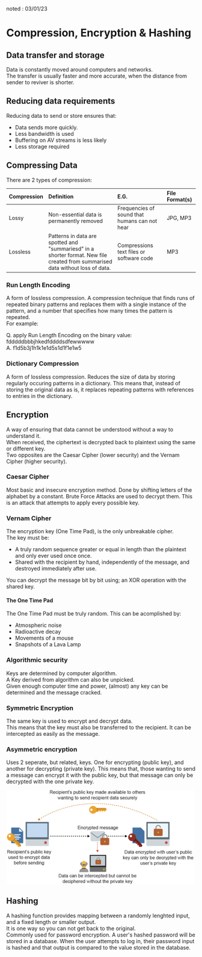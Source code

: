 noted : 03/01/23

# Compression, Encryption & Hashing

## Data transfer and storage

Data is constantly moved around computers and networks.  
The transfer is usually faster and more accurate, when the distance from sender to reviver is shorter.

## Reducing data requirements

Reducing data to send or store ensures that:

-   Data sends more quickly.
-   Less bandwidth is used
-   Buffering on AV streams is less likely
-   Less storage required

## Compressing Data

There are 2 types of compression:

| Compression | Definition                                                                                                                     | E.G.                                          | File Format(s) |
| :---------- | :----------------------------------------------------------------------------------------------------------------------------- | :-------------------------------------------- | :------------- |
| Lossy       | Non-essential data is permanently removed                                                                                      | Frequencies of sound that humans can not hear | JPG, MP3       |
| Lossless    | Patterns in data are spotted and "summariesd" in a shorter format. New file created from summarised data without loss of data. | Compressions text files or software code      | MP3            |

### Run Length Encoding

A form of lossless compression.
A compression technique that finds runs of repeated binary patterns and replaces them with a single instance of the pattern, and a number that specifies how many times the pattern is repeated.  
For example:

Q. apply Run Length Encoding on the binary value: fdddddbbbjhkedfddddsdfewwwww  
A. f1d5b3j1h1k1e1d5s1d1f1e1w5

### Dictionary Compression

A form of lossless compression.
Reduces the size of data by storing regularly occuring patterns in a dictionary. This means that, instead of storing the original data as is, it replaces repeating patterns with references to entries in the dictionary.

## Encryption

A way of ensuring that data cannot be understood without a way to understand it.  
When received, the ciphertext is decrypted back to plaintext using the same or different key.  
Two opposites are the Caesar Cipher (lower security) and the Vernam Cipher (higher security).

### Caesar Cipher

Most basic and insecure encryption method. Done by shifting letters of the alphabet by a constant.
Brute Force Attacks are used to decrypt them. This is an attack that attempts to apply every possible key.

### Vernam Cipher

The encryption key (One Time Pad), is the only unbreakable cipher.  
The key must be:

-   A truly random sequence greater or equal in length than the plaintext and only ever used once once.
-   Shared with the recipient by hand, independently of the message, and destroyed immediately after use.

You can decrypt the message bit by bit using; an XOR operation with the shared key.

#### The One Time Pad

The One Time Pad must be truly random. This can be acomplished by:

-   Atmospheric noise
-   Radioactive decay
-   Movements of a mouse
-   Snapshots of a Lava Lamp

### Algorithmic security

Keys are determined by computer algorithm.  
A Key derived from algorithm can also be unpicked.  
Given enough computer time and power, (almost) any key can be determined and the message cracked.

### Symmetric Encryption

The same key is used to encrypt and decrypt data.  
This means that the key must also be transferred to the recipient. It can be intercepted as easily as the message.

### Asymmetric encryption

Uses 2 seperate, but related, keys. One for encrypting (public key), and another for decrypting (private key).
This means that, those wanting to send a message can encrypt it with the public key, but that message can only be decrypted with the one private key.

<img src="../../computing_images/asmyetricencryption.png" alt="Diagram showing Asymmetric Encyption" width="500px"/>

## Hashing

A hashing function provides mapping between a randomly lenghted input, and a fixed length or smaller output.  
It is one way so you can not get back to the original.  
Commonly used for password encryption. A user's hashed password will be stored in a database. When the user attempts to log in, their password input is hashed and that output is compared to the value stored in the database.
